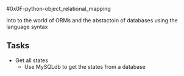 #0x0F-python-object_relational_mapping

Into to the world of ORMs and the abstactoin of databases using the language
syntax

## Tasks
- Get all states
    - Use MySQLdb to get the states from a database


